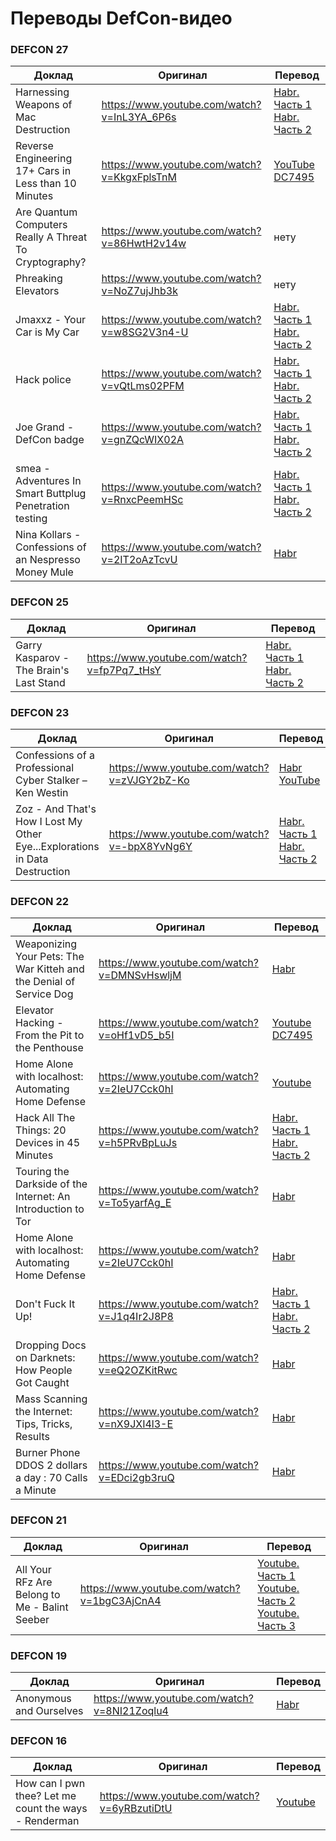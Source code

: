 Переводы DefCon-видео
=====================

### DEFCON 27

| Доклад                                                   | Оригинал                                    | Перевод               |
|----------------------------------------------------------|---------------------------------------------|-----------------------|
| Harnessing Weapons of Mac Destruction                    | https://www.youtube.com/watch?v=InL3YA_6P6s | [Habr. Часть 1](https://habr.com/ru/company/ua-hosting/blog/474418/) [Habr. Часть 2](https://habr.com/ru/company/ua-hosting/blog/474590/) |
| Reverse Engineering 17+ Cars in Less than 10 Minutes     | https://www.youtube.com/watch?v=KkgxFplsTnM | [YouTube DC7495](https://www.youtube.com/watch?v=N7eRdoxrCZA) |
| Are Quantum Computers Really A Threat To Cryptography?   | https://www.youtube.com/watch?v=86HwtH2v14w | нету                  |
| Phreaking Elevators                                      | https://www.youtube.com/watch?v=NoZ7ujJhb3k | нету                  |
| Jmaxxz - Your Car is My Car                              | https://www.youtube.com/watch?v=w8SG2V3n4-U | [Habr. Часть 1](https://habr.com/ru/company/ua-hosting/blog/490884/) [Habr. Часть 2](https://habr.com/ru/company/ua-hosting/blog/491246/) |
| Hack police                                              | https://www.youtube.com/watch?v=vQtLms02PFM | [Habr. Часть 1](https://habr.com/ru/company/ua-hosting/blog/484448/) [Habr. Часть 2](https://habr.com/ru/company/ua-hosting/blog/484522/) |
| Joe Grand - DefCon badge                                 | https://www.youtube.com/watch?v=gnZQcWIX02A | [Habr. Часть 1](https://habr.com/ru/company/ua-hosting/blog/483532/) [Habr. Часть 2](https://habr.com/ru/company/ua-hosting/blog/483602/) |
| smea - Adventures In Smart Buttplug Penetration testing  | https://www.youtube.com/watch?v=RnxcPeemHSc | [Habr. Часть 1](https://habr.com/ru/company/ua-hosting/blog/495378/) [Habr. Часть 2](https://habr.com/ru/company/ua-hosting/blog/495792/) |
| Nina Kollars - Confessions of an Nespresso Money Mule    | https://www.youtube.com/watch?v=2IT2oAzTcvU | [Habr](https://habr.com/ru/company/ua-hosting/blog/488758/) |

### DEFCON 25
| Доклад                                                   | Оригинал                                    | Перевод               |
|----------------------------------------------------------|---------------------------------------------|-----------------------|
| Garry Kasparov - The Brain's Last Stand                  | https://www.youtube.com/watch?v=fp7Pq7_tHsY | [Habr. Часть 1](https://habr.com/ru/company/ua-hosting/blog/457152/) [Habr. Часть 2](https://habr.com/ru/company/ua-hosting/blog/457290/) |

### DEFCON 23

| Доклад                                                   | Оригинал                                    | Перевод               |
|----------------------------------------------------------|---------------------------------------------|-----------------------|
| Confessions of a Professional Cyber Stalker – Ken Westin | https://www.youtube.com/watch?v=zVJGY2bZ-Ko | [Habr](https://habr.com/ru/company/ua-hosting/blog/418357/) [YouTube](https://www.youtube.com/watch?v=uwVUNMZvwvU) |
| Zoz - And That's How I Lost My Other Eye...Explorations in Data Destruction | https://www.youtube.com/watch?v=-bpX8YvNg6Y | [Habr. Часть 1](https://habr.com/ru/company/ua-hosting/blog/418477/) [Habr. Часть 2](https://habr.com/ru/company/ua-hosting/blog/418479/) |

### DEFCON 22

| Доклад                                                   | Оригинал                                    | Перевод                                                |
|----------------------------------------------------------|---------------------------------------------|--------------------------------------------------------|
| Weaponizing Your Pets: The War Kitteh and the Denial of Service Dog | https://www.youtube.com/watch?v=DMNSvHswljM | [Habr](https://habr.com/ru/company/ua-hosting/blog/352968/) |
| Elevator Hacking - From the Pit to the Penthouse         | https://www.youtube.com/watch?v=oHf1vD5_b5I | [Youtube DC7495](https://www.youtube.com/watch?v=8BJXuhV3UeM) |
| Home Alone with localhost: Automating Home Defense       | https://www.youtube.com/watch?v=2IeU7Cck0hI | [Youtube](https://www.youtube.com/watch?v=nUGMDlPcOtY) |
| Hack All The Things: 20 Devices in 45 Minutes            | https://www.youtube.com/watch?v=h5PRvBpLuJs | [Habr. Часть 1](https://habr.com/ru/company/ua-hosting/blog/424907/) [Habr. Часть 2](https://habr.com/ru/company/ua-hosting/blog/424915/) |
| Touring the Darkside of the Internet: An Introduction to Tor | https://www.youtube.com/watch?v=To5yarfAg_E | [Habr](https://habr.com/ru/company/ua-hosting/blog/352792/) |
| Home Alone with localhost: Automating Home Defense       | https://www.youtube.com/watch?v=2IeU7Cck0hI | [Habr](https://habr.com/ru/company/ua-hosting/blog/352658/) |
| Don't Fuck It Up!                                        | https://www.youtube.com/watch?v=J1q4Ir2J8P8 | [Habr. Часть 1](https://habr.com/ru/company/ua-hosting/blog/422775/) [Habr. Часть 2](https://habr.com/ru/company/ua-hosting/blog/422793/) |
| Dropping Docs on Darknets: How People Got Caught         | https://www.youtube.com/watch?v=eQ2OZKitRwc | [Habr](https://habr.com/ru/company/ua-hosting/blog/424187/) |
| Mass Scanning the Internet: Tips, Tricks, Results        | https://www.youtube.com/watch?v=nX9JXI4l3-E | [Habr](https://habr.com/ru/company/ua-hosting/blog/351928/) |
| Burner Phone DDOS 2 dollars a day : 70 Calls a Minute    | https://www.youtube.com/watch?v=EDci2gb3ruQ | [Habr](https://habr.com/ru/company/ua-hosting/blog/354858/) |


### DEFCON 21

| Доклад                                                   | Оригинал                                    | Перевод                                                |
|----------------------------------------------------------|---------------------------------------------|--------------------------------------------------------|
| All Your RFz Are Belong to Me - Balint Seeber            | https://www.youtube.com/watch?v=1bgC3AjCnA4 | [Youtube. Часть 1](https://www.youtube.com/watch?v=Wr2nioy-CYg) [Youtube. Часть 2](https://www.youtube.com/watch?v=TIEtLwlhGcc) [Youtube. Часть 3](https://www.youtube.com/watch?v=Bc2F3Q-uGrk) |

### DEFCON 19

| Доклад                                                   | Оригинал                                    | Перевод                                                     |
|----------------------------------------------------------|---------------------------------------------|-------------------------------------------------------------|
| Anonymous and Ourselves                                  | https://www.youtube.com/watch?v=8NI21Zoqlu4 | [Habr](https://habr.com/ru/company/ua-hosting/blog/436792/) |

### DEFCON 16

| Доклад                                                   | Оригинал                                    | Перевод                                                |
|----------------------------------------------------------|---------------------------------------------|--------------------------------------------------------|
| How can I pwn thee? Let me count the ways - Renderman    | https://www.youtube.com/watch?v=6yRBzutiDtU | [Youtube](https://www.youtube.com/watch?v=Lg9VLQa0z0s) |
